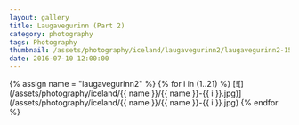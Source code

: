 ```yaml
---
layout: gallery
title: Laugavegurinn (Part 2)
category: photography
tags: Photography
thumbnail: /assets/photography/iceland/laugavegurinn2/laugavegurinn2-15.jpg
date: 2016-07-10 12:00:00
---
```


{% assign name = "laugavegurinn2" %}
{% for i in (1..21) %}
[![](/assets/photography/iceland/{{ name }}/{{ name }}-{{ i }}.jpg)](/assets/photography/iceland/{{ name }}/{{ name }}-{{ i }}.jpg)
{% endfor %}